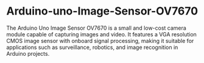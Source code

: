 # Arduino-uno-Image-Sensor-OV7670
The Arduino Uno Image Sensor OV7670 is a small and low-cost camera module capable of capturing images and video. It features a VGA resolution CMOS image sensor with onboard signal processing, making it suitable for applications such as surveillance, robotics, and image recognition in Arduino projects.
